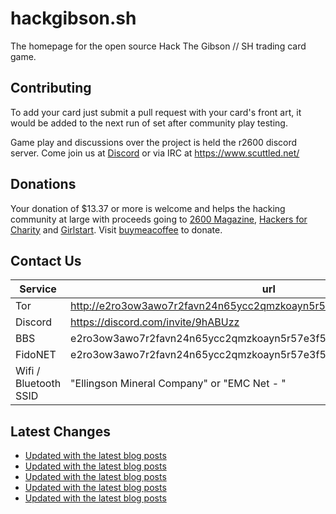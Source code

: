 # hackgibson.sh
The homepage for the open source Hack The Gibson // SH trading card game.


## Contributing

To add your card just submit a pull request with your card's front art, it would be added to the next run of set after community play testing.

Game play and discussions over the project is held the r2600 discord server. Come join us at [Discord](https://discord.com/invite/9hABUzz) or via IRC at https://www.scuttled.net/


## Donations

Your donation of $13.37 or more is welcome and helps the hacking community at large with proceeds going to [2600 Magazine](https://2600.com/), [Hackers for Charity](https://hackersforcharity.org) and [Girlstart](https://girlstart.org).  Visit [buymeacoffee](https://www.buymeacoffee.com/hackgibson.sh) to donate.


## Contact Us

Service | url
-|-
Tor | http://e2ro3ow3awo7r2favn24n65ycc2qmzkoayn5r57e3f56nvjwdcgg32ad.onion
Discord | https://discord.com/invite/9hABUzz
BBS | e2ro3ow3awo7r2favn24n65ycc2qmzkoayn5r57e3f56nvjwdcgg32ad.onion:23
FidoNET | e2ro3ow3awo7r2favn24n65ycc2qmzkoayn5r57e3f56nvjwdcgg32ad.onion:24554
Wifi / Bluetooth SSID | "Ellingson Mineral Company" or "EMC Net - <fidonet address>"

## Latest Changes
<!-- BLOG-POST-LIST:START -->
- [Updated with the latest blog posts](https://github.com/DFW2600/hackgibson.sh/commit/0f3f20ef3c8bd4b6c630406f98eae845117d10c4)
- [Updated with the latest blog posts](https://github.com/DFW2600/hackgibson.sh/commit/b36c77b163c1033032ddf62673bf3bdf91f56297)
- [Updated with the latest blog posts](https://github.com/DFW2600/hackgibson.sh/commit/a5573f47d9f100cb92ea3fce7f531db2afee4d7a)
- [Updated with the latest blog posts](https://github.com/DFW2600/hackgibson.sh/commit/a9fea255a90665417d58c0be610c1a5bea52ed89)
- [Updated with the latest blog posts](https://github.com/DFW2600/hackgibson.sh/commit/d3de040bc5934bda2c826c4d754f40a371f80913)
<!-- BLOG-POST-LIST:END -->
